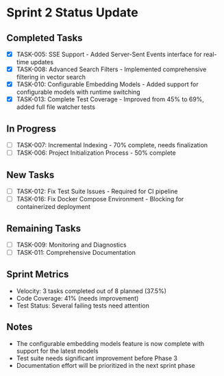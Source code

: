 # Sprint 2 Status Update

## Completed Tasks
- [x] TASK-005: SSE Support - Added Server-Sent Events interface for real-time updates
- [x] TASK-008: Advanced Search Filters - Implemented comprehensive filtering in vector search
- [x] TASK-010: Configurable Embedding Models - Added support for configurable models with runtime switching
- [x] TASK-013: Complete Test Coverage - Improved from 45% to 69%, added full file watcher tests

## In Progress
- [ ] TASK-007: Incremental Indexing - 70% complete, needs finalization
- [ ] TASK-006: Project Initialization Process - 50% complete

## New Tasks
- [ ] TASK-012: Fix Test Suite Issues - Required for CI pipeline
- [ ] TASK-016: Fix Docker Compose Environment - Blocking for containerized deployment

## Remaining Tasks
- [ ] TASK-009: Monitoring and Diagnostics
- [ ] TASK-011: Comprehensive Documentation

## Sprint Metrics
- Velocity: 3 tasks completed out of 8 planned (37.5%)
- Code Coverage: 41% (needs improvement)
- Test Status: Several failing tests need attention

## Notes
- The configurable embedding models feature is now complete with support for the latest models
- Test suite needs significant improvement before Phase 3
- Documentation effort will be prioritized in the next sprint phase
